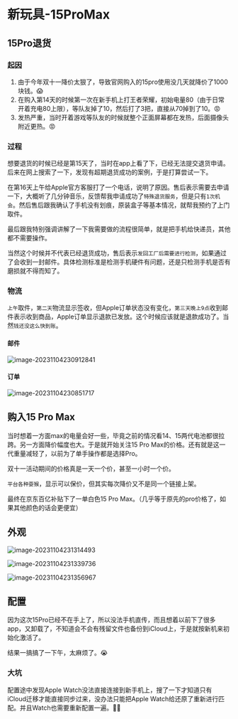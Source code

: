 # 新玩具-15ProMax

## 15Pro退货

### 起因

1. 由于今年双十一降价太狠了，导致官网购入的15pro使用没几天就降价了1000块钱。😱
2. 在购入第14天的时候第一次在新手机上打王者荣耀，初始电量80（由于日常开着充电80上限），等队友掉了10，然后打了3把，直接从70掉到了10。😡
3. 发热严重，当时开着游戏等队友的时候就整个正面屏幕都在发热，后面摄像头附近更热。😡

### 过程

想要退货的时候已经是第15天了，当时在app上看了下，已经无法提交退货申请。后来在网上搜索了一下，发现有超期退货成功的案例，于是打算尝试一下。

在第16天上午给Apple官方客服打了一个电话，说明了原因。售后表示需要去申请一下，大概听了几分钟音乐，反馈帮我申请成功了`特殊退货服务`，但是只有`1次机会`。然后售后跟我确认了手机没有划痕，原装盒子等基本情况，就帮我预约了上门取件。

最后跟我特别强调讲解了一下我需要做的流程很简单，就是把手机给快递员，其他都不需要操作。

当然这个时候并不代表已经退货成功，售后表示`发回工厂后需要进行检测`，如果通过了会收到一封邮件。具体检测标准是检测手机硬件有问题，还是只检测手机是否有磨损就不得而知了。

### 物流

`上午`取件，`第二天`物流显示签收，但Apple订单状态没有变化，`第三天晚上9点`收到邮件表示收到商品，Apple订单显示退款已发放。这个时候应该就是退款成功了。当然`钱还没这么快到账`。

#### 邮件

![image-20231104230912841](../public/assets/image-20231104230912841.png)

#### 订单

![image-20231104230851717](../public/assets/image-20231104230851717.png)

## 购入15 Pro Max

当时想着一方面max的电量会好一些，毕竟之前的情况看14、15两代电池都很拉跨。另一方面降价幅度也大。于是就开始关注15 Pro Max的价格。还有就是这一代重量减轻了，以前为了单手操作都是选择Pro。

双十一活动期间的价格真是一天一个价，甚至一小时一个价。

`平台各种耍猴`，显示可以保价，但其实每次降价又不是同一个链接上架。

最终在京东百亿补贴下了一单白色15 Pro Max。（几乎等于原先的pro价格了，如果其他颜色的话会更便宜）

## 外观

![image-20231104231314493](../public/assets/image-20231104231314493.png)

![image-20231104231339736](../public/assets/image-20231104231339736.png)

![image-20231104231356967](../public/assets/image-20231104231356967.png)

## 配置

因为这次15Pro已经不在手上了，所以没法手机直传，而且想着以前下了很多app，又卸载了，不知道会不会有残留文件也备份到iCloud上，于是就按新机来初始化激活了。

结果一搞搞了一下午，太麻烦了。😭

### 大坑

配置途中发现Apple Watch没法直接连接到新手机上，搜了一下才知道只有iCloud迁移才能直接同步过来，没办法只能把Apple Watch给还原了重新进行匹配。并且Watch也需要重新配置一遍。😮‍💨

<gitalk/>